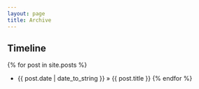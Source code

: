 ```yaml
---
layout: page
title: Archive
---
```


## Timeline

{% for post in site.posts %}
  * {{ post.date | date_to_string }} » {{ post.title }} {% endfor %}
